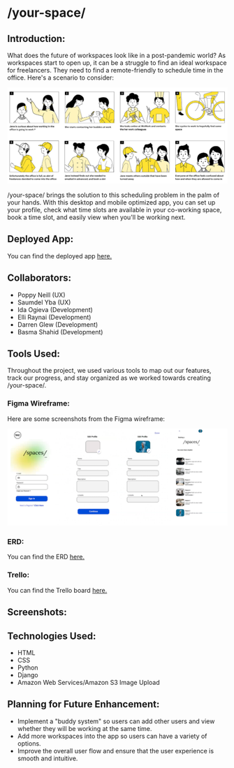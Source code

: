 # /your-space/

## Introduction:
What does the future of workspaces look like in a post-pandemic world? As workspaces start to open up, it can be a struggle to find an ideal workspace for freelancers. They need to find a remote-friendly to schedule time in the office. Here's a scenario to consider:

<img src="readme_imgs/scenario.png">

/your-space/ brings the solution to this scheduling problem in the palm of your hands. With this desktop and mobile optimized app, you can set up your profile, check what time slots are available in your co-working space, book a time slot, and easily view when you'll be working next.

## Deployed App:
You can find the deployed app [here.](https://your-spaces.herokuapp.com/)

## Collaborators:
- Poppy Neill (UX)
- Saumdel Yba (UX)
- Ida Ogieva (Development)
- Elli Raynai (Development)
- Darren Glew (Development)
- Basma Shahid (Development)

## Tools Used:
Throughout the project, we used various tools to map out our features, track our progress, and stay organized as we worked towards creating /your-space/.

### Figma Wireframe:
Here are some screenshots from the Figma wireframe:

<img src="readme_imgs/your_space_prototype.png">

### ERD:
You can find the ERD [here.](https://lucid.app/lucidchart/invitations/accept/inv_ddef9c0a-18dc-409d-ab43-be99af739f17?viewport_loc=-356%2C-76%2C2620%2C1269%2C0_0)

### Trello:
You can find the Trello board [here.](https://trello.com/b/QsBWQ459/seat-tacker)

## Screenshots:

## Technologies Used:
- HTML
- CSS
- Python
- Django
- Amazon Web Services/Amazon S3 Image Upload

## Planning for Future Enhancement:
* Implement a "buddy system" so users can add other users and view whether they will be working at the same time. 
* Add more workspaces into the app so users can have a variety of options.
* Improve the overall user flow and ensure that the user experience is smooth and intuitive.

